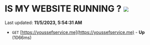 # IS MY WEBSITE RUNNING ? [![](https://img.shields.io/static/v1?label=Sponsor&message=%E2%9D%A4&logo=GitHub&color=%23fe8e86)](https://github.com/sponsors/<username>)

Last updated: **11/5/2023, 5:54:31 AM**

- `GET` [https://youssefservice.me](https://youssefservice.me) - **Up** (1066ms)
